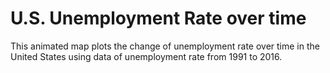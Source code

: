 # U.S. Unemployment Rate over time

This animated map plots the change of unemployment rate over time in the United States using data of unemployment rate from 1991 to 2016.

